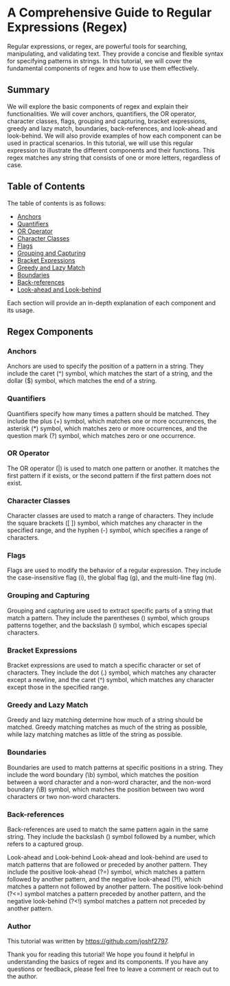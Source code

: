 # A Comprehensive Guide to Regular Expressions (Regex)

Regular expressions, or regex, are powerful tools for searching, manipulating, and validating text. They provide a concise and flexible syntax for specifying patterns in strings. In this tutorial, we will cover the fundamental components of regex and how to use them effectively.

## Summary

We will explore the basic components of regex and explain their functionalities. We will cover anchors, quantifiers, the OR operator, character classes, flags, grouping and capturing, bracket expressions, greedy and lazy match, boundaries, back-references, and look-ahead and look-behind. We will also provide examples of how each component can be used in practical scenarios. In this tutorial, we will use this regular expression to illustrate the different components and their functions. This regex matches any string that consists of one or more letters, regardless of case.

## Table of Contents

The table of contents is as follows:

- [Anchors](#anchors)
- [Quantifiers](#quantifiers)
- [OR Operator](#or-operator)
- [Character Classes](#character-classes)
- [Flags](#flags)
- [Grouping and Capturing](#grouping-and-capturing)
- [Bracket Expressions](#bracket-expressions)
- [Greedy and Lazy Match](#greedy-and-lazy-match)
- [Boundaries](#boundaries)
- [Back-references](#back-references)
- [Look-ahead and Look-behind](#look-ahead-and-look-behind)

Each section will provide an in-depth explanation of each component and its usage.

## Regex Components

### Anchors

Anchors are used to specify the position of a pattern in a string. They include the caret (^) symbol, which matches the start of a string, and the dollar ($) symbol, which matches the end of a string.

### Quantifiers

Quantifiers specify how many times a pattern should be matched. They include the plus (+) symbol, which matches one or more occurrences, the asterisk (\*) symbol, which matches zero or more occurrences, and the question mark (?) symbol, which matches zero or one occurrence.

### OR Operator

The OR operator (|) is used to match one pattern or another. It matches the first pattern if it exists, or the second pattern if the first pattern does not exist.

### Character Classes

Character classes are used to match a range of characters. They include the square brackets ([ ]) symbol, which matches any character in the specified range, and the hyphen (-) symbol, which specifies a range of characters.

### Flags

Flags are used to modify the behavior of a regular expression. They include the case-insensitive flag (i), the global flag (g), and the multi-line flag (m).

### Grouping and Capturing

Grouping and capturing are used to extract specific parts of a string that match a pattern. They include the parentheses () symbol, which groups patterns together, and the backslash (\) symbol, which escapes special characters.

### Bracket Expressions

Bracket expressions are used to match a specific character or set of characters. They include the dot (.) symbol, which matches any character except a newline, and the caret (^) symbol, which matches any character except those in the specified range.

### Greedy and Lazy Match

Greedy and lazy matching determine how much of a string should be matched. Greedy matching matches as much of the string as possible, while lazy matching matches as little of the string as possible.

### Boundaries

Boundaries are used to match patterns at specific positions in a string.
They include the word boundary (\b) symbol, which matches the position between a word character and a non-word character, and the non-word boundary (\B) symbol, which matches the position between two word characters or two non-word characters.

### Back-references

Back-references are used to match the same pattern again in the same string. They include the backslash () symbol followed by a number, which refers to a captured group.

Look-ahead and Look-behind
Look-ahead and look-behind are used to match patterns that are followed or preceded by another pattern. They include the positive look-ahead (?=) symbol, which matches a pattern followed by another pattern, and the negative look-ahead (?!), which matches a pattern not followed by another pattern. The positive look-behind (?<=) symbol matches a pattern preceded by another pattern, and the negative look-behind (?<!) symbol matches a pattern not preceded by another pattern.

### Author

This tutorial was written by https://github.com/joshf2797.

Thank you for reading this tutorial! We hope you found it helpful in understanding the basics of regex and its components. If you have any questions or feedback, please feel free to leave a comment or reach out to the author.
